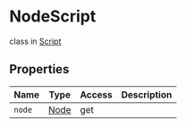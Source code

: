 # NodeScript
class in [Script](../Script.md)

## Properties
| Name | Type | Access | Description |
|---|---|---|---|
| `node` | [Node](../Node/Node.md) | get |  |
